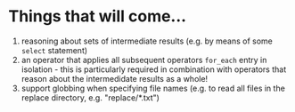 # Things that will come...

1. reasoning about sets of intermediate results (e.g. by means of some `select` statement)
2. an operator that applies all subsequent operators `for_each` entry in isolation - this is particularly required in combination with operators that reason about the intermedidate results as a whole!
3. support globbing when specifying file names (e.g. to read all files in the replace directory, e.g. "replace/*.txt")